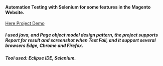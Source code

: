 #### Automation Testing with Selenium for some features in the Magento Website.

[Here Project Demo](https://drive.google.com/file/d/1grS3vr8gDqfLUUwFmkKKjQqOGelH_bCk/view?usp=sharing)

##### I used java, and Page object model design pattern, the project supports Report for result and screenshot when Test Fail, and it support several browsers Edge, Chrome and Firefox.
##### Tool used: Eclipse IDE, Selenium.
